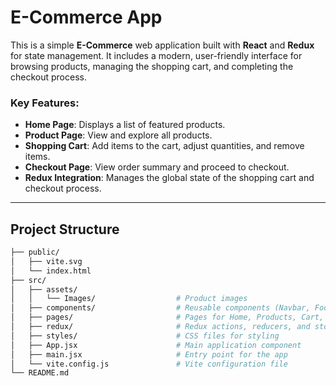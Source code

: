 # E-Commerce App

This is a simple **E-Commerce** web application built with **React** and **Redux** for state management. It includes a modern, user-friendly interface for browsing products, managing the shopping cart, and completing the checkout process. 

### Key Features:
- **Home Page**: Displays a list of featured products.
- **Product Page**: View and explore all products.
- **Shopping Cart**: Add items to the cart, adjust quantities, and remove items.
- **Checkout Page**: View order summary and proceed to checkout.
- **Redux Integration**: Manages the global state of the shopping cart and checkout process.

---

## Project Structure

```bash
├── public/
│   ├── vite.svg
│   └── index.html
├── src/
│   ├── assets/
│   │   └── Images/                  # Product images
│   ├── components/                  # Reusable components (Navbar, Footer, ProductCard, etc.)
│   ├── pages/                       # Pages for Home, Products, Cart, Checkout
│   ├── redux/                       # Redux actions, reducers, and store
│   ├── styles/                      # CSS files for styling
│   ├── App.jsx                      # Main application component
│   ├── main.jsx                     # Entry point for the app
│   └── vite.config.js               # Vite configuration file
└── README.md

